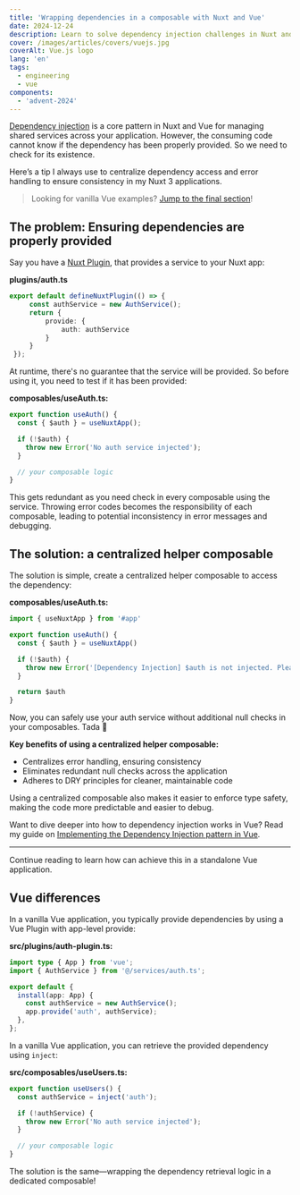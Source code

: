 ```yaml
---
title: 'Wrapping dependencies in a composable with Nuxt and Vue'
date: 2024-12-24
description: Learn to solve dependency injection challenges in Nuxt and Vue with a simple composable helper.
cover: /images/articles/covers/vuejs.jpg
coverAlt: Vue.js logo
lang: 'en'
tags:
  - engineering
  - vue
components:
  - 'advent-2024'
---
```


[Dependency injection](/blog/vue-dependency-injection) is a core pattern in Nuxt and Vue for managing shared services across your application. However, the consuming code cannot know if the dependency has been properly provided. So we need to check for its existence.

Here’s a tip I always use to centralize dependency access and error handling to ensure consistency in my Nuxt 3 applications.

> Looking for vanilla Vue examples? [Jump to the final section](#vue-differences)!

## The problem: Ensuring dependencies are properly provided

Say you have a [Nuxt Plugin](https://nuxt.com/docs/guide/directory-structure/plugins), that provides a service to your Nuxt app:

**plugins/auth.ts**

```ts
export default defineNuxtPlugin(() => {
	 const authService = new AuthService();
	 return {
		 provide: {
			 auth: authService
		 }
	 }
 });
```

At runtime, there's no guarantee that the service will be provided. So before using it, you need to test if it has been provided:

**composables/useAuth.ts:**

```ts
export function useAuth() {
  const { $auth } = useNuxtApp();

  if (!$auth) {
    throw new Error('No auth service injected');
  }

  // your composable logic
}
```

This gets redundant as you need check in every composable using the service. Throwing error codes becomes the responsibility of each composable, leading to potential inconsistency in error messages and debugging.

## The solution: a centralized helper composable

The solution is simple, create a centralized helper composable to access the dependency:

**composables/useAuth.ts:**

```ts
import { useNuxtApp } from '#app'

export function useAuth() {
  const { $auth } = useNuxtApp()

  if (!$auth) {
    throw new Error('[Dependency Injection] $auth is not injected. Please ensure the plugin is properly configured.')
  }

  return $auth
}
```

Now, you can safely use your auth service without additional null checks in your composables. Tada 🎉

**Key benefits of using a centralized helper composable:**
- Centralizes error handling, ensuring consistency
- Eliminates redundant null checks across the application
- Adheres to DRY principles for cleaner, maintainable code

Using a centralized composable also makes it easier to enforce type safety, making the code more predictable and easier to debug.

Want to dive deeper into how to dependency injection works in Vue? Read my guide on [Implementing the Dependency Injection pattern in Vue](/blog/vue-dependency-injection).

---

Continue reading to learn how can achieve this in a standalone Vue application.

## Vue differences

In a vanilla Vue application, you typically provide dependencies by using a Vue Plugin with app-level provide:

**src/plugins/auth-plugin.ts:**

```ts
import type { App } from 'vue';
import { AuthService } from '@/services/auth.ts';

export default {
  install(app: App) {
    const authService = new AuthService();
    app.provide('auth', authService);
  },
};
```

In a vanilla Vue application, you can retrieve the provided dependency using `inject`:

**src/composables/useUsers.ts:**

```ts
export function useUsers() {
  const authService = inject('auth');

  if (!authService) {
    throw new Error('No auth service injected');
  }

  // your composable logic
}
```

The solution is the same—wrapping the dependency retrieval logic in a dedicated composable!
